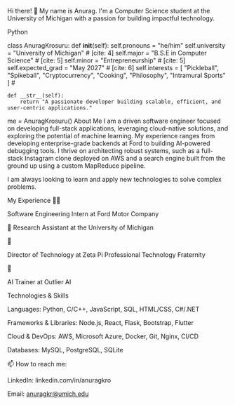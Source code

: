 Hi there! 👋 My name is Anurag.
I'm a Computer Science student at the University of Michigan with a passion for building impactful technology.

Python

class AnuragKrosuru:
    def __init__(self):
        self.pronouns = "he/him"
        self.university = "University of Michigan" # [cite: 4]
        self.major = "B.S.E in Computer Science" # [cite: 5]
        self.minor = "Entrepreneurship" # [cite: 5]
        self.expected_grad = "May 2027" # [cite: 6]
        self.interests = [
            "Pickleball", "Spikeball", "Cryptocurrency",
            "Cooking", "Philosophy", "Intramural Sports"
        ] # 

    def __str__(self):
        return "A passionate developer building scalable, efficient, and user-centric applications."

me = AnuragKrosuru()
About Me
I am a driven software engineer focused on developing full-stack applications, leveraging cloud-native solutions, and exploring the potential of machine learning. My experience ranges from developing enterprise-grade backends at Ford to building AI-powered debugging tools. I thrive on architecting robust systems, such as a full-stack Instagram clone deployed on AWS and a search engine built from the ground up using a custom MapReduce pipeline.





I am always looking to learn and apply new technologies to solve complex problems.

My Experience
👨‍💻 

Software Engineering Intern at Ford Motor Company 

🔬 Research Assistant at the University of Michigan

🚀 

Director of Technology at Zeta Pi Professional Technology Fraternity 

🤖 

AI Trainer at Outlier AΙ 

Technologies & Skills

Languages: Python, C/C++, JavaScript, SQL, HTML/CSS, C#/.NET 



Frameworks & Libraries: Node.js, React, Flask, Bootstrap, Flutter 





Cloud & DevOps: AWS, Microsoft Azure, Docker, Git, Nginx, CI/CD 



Databases: MySQL, PostgreSQL, SQLite 


📫 How to reach me:

LinkedIn: linkedin.com/in/anuragkro 


Email: anuragkr@umich.edu

<!--
**Anuragkrosuru/AnuragKrosuru** is a ✨ _special_ ✨ repository because its `README.md` (this file) appears on your GitHub profile.

Here are some ideas to get you started:

- 🔭 I’m currently working on ...
- 🌱 I’m currently learning ...
- 👯 I’m looking to collaborate on ...
- 🤔 I’m looking for help with ...
- 💬 Ask me about ...
- 📫 How to reach me: ...
- 😄 Pronouns: ...
- ⚡ Fun fact: ...
-->

